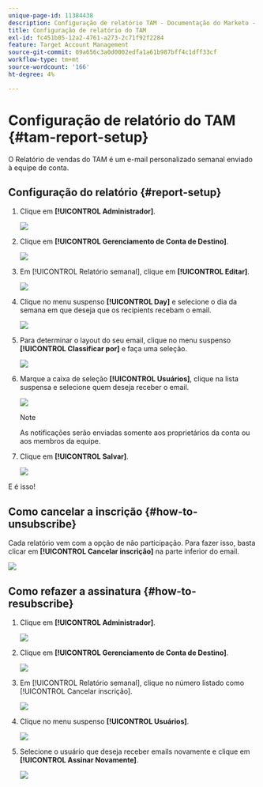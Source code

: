 ```yaml
---
unique-page-id: 11384438
description: Configuração de relatório TAM - Documentação do Marketo - Documentação do produto
title: Configuração de relatório do TAM
exl-id: fc451b05-12a2-4761-a273-2c71f92f2284
feature: Target Account Management
source-git-commit: 09a656c3a0d0002edfa1a61b987bff4c1dff33cf
workflow-type: tm+mt
source-wordcount: '166'
ht-degree: 4%

---
```


# Configuração de relatório do TAM {#tam-report-setup}

O Relatório de vendas do TAM é um e-mail personalizado semanal enviado à equipe de conta.

## Configuração do relatório {#report-setup}

1. Clique em **[!UICONTROL Administrador]**.

   ![](assets/one-3.png)

1. Clique em **[!UICONTROL Gerenciamento de Conta de Destino]**.

   ![](assets/tam-report-setup-2.png)

1. Em [!UICONTROL Relatório semanal], clique em **[!UICONTROL Editar]**.

   ![](assets/three-3.png)

1. Clique no menu suspenso **[!UICONTROL Day]** e selecione o dia da semana em que deseja que os recipients recebam o email.

   ![](assets/four-4.png)

1. Para determinar o layout do seu email, clique no menu suspenso **[!UICONTROL Classificar por]** e faça uma seleção.

   ![](assets/five-3.png)

1. Marque a caixa de seleção **[!UICONTROL Usuários]**, clique na lista suspensa e selecione quem deseja receber o email.

   ![](assets/six-2.png)

   >[!NOTE]
   >
   >As notificações serão enviadas somente aos proprietários da conta ou aos membros da equipe.

1. Clique em **[!UICONTROL Salvar]**.

   ![](assets/seven-2.png)

E é isso!

## Como cancelar a inscrição {#how-to-unsubscribe}

Cada relatório vem com a opção de não participação. Para fazer isso, basta clicar em **[!UICONTROL Cancelar inscrição]** na parte inferior do email.

![](assets/eight-1.png)

## Como refazer a assinatura {#how-to-resubscribe}

1. Clique em **[!UICONTROL Administrador]**.

   ![](assets/one-3.png)

1. Clique em **[!UICONTROL Gerenciamento de Conta de Destino]**.

   ![](assets/tam-report-setup-10.png)

1. Em [!UICONTROL Relatório semanal], clique no número listado como [!UICONTROL Cancelar inscrição].

   ![](assets/nine.png)

1. Clique no menu suspenso **[!UICONTROL Usuários]**.

   ![](assets/ten.png)

1. Selecione o usuário que deseja receber emails novamente e clique em **[!UICONTROL Assinar Novamente]**.

   ![](assets/eleven.png)
